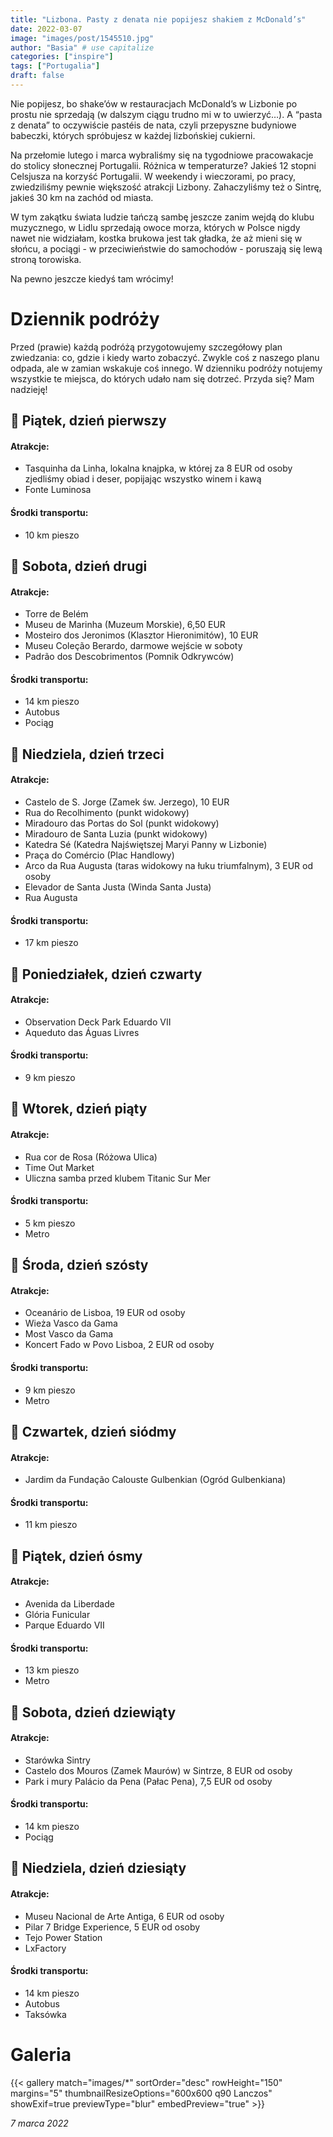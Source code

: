 ```yaml
---
title: "Lizbona. Pasty z denata nie popijesz shakiem z McDonald’s"
date: 2022-03-07
image: "images/post/1545510.jpg"
author: "Basia" # use capitalize
categories: ["inspire"]
tags: ["Portugalia"]
draft: false
---
```


Nie popijesz, bo shake’ów w restauracjach McDonald’s w Lizbonie po prostu nie sprzedają (w dalszym ciągu trudno mi w to uwierzyć…). A “pasta z denata” to oczywiście pastéis de nata, czyli przepyszne budyniowe babeczki, których spróbujesz w każdej lizbońskiej cukierni.

Na przełomie lutego i marca wybraliśmy się na tygodniowe pracowakacje do stolicy słonecznej Portugalii. Różnica w temperaturze? Jakieś 12 stopni Celsjusza na korzyść Portugalii. W weekendy i wieczorami, po pracy, zwiedziliśmy pewnie większość atrakcji Lizbony. Zahaczyliśmy też o Sintrę, jakieś 30 km na zachód od miasta.  

W tym zakątku świata ludzie tańczą sambę jeszcze zanim wejdą do klubu muzycznego, w Lidlu sprzedają owoce morza, których w Polsce nigdy nawet nie widziałam, kostka brukowa jest tak gładka, że aż mieni się w słońcu, a pociągi - w przeciwieństwie do samochodów - poruszają się lewą stroną torowiska. 

Na pewno jeszcze kiedyś tam wrócimy!

# Dziennik podróży

Przed (prawie) każdą podróżą przygotowujemy szczegółowy plan zwiedzania: co, gdzie i kiedy warto zobaczyć. Zwykle coś z naszego planu odpada, ale w zamian wskakuje coś innego. W dzienniku podróży notujemy wszystkie te miejsca, do których udało nam się dotrzeć. Przyda się? Mam nadzieję!

## 📆 Piątek, dzień pierwszy

#### Atrakcje:

* Tasquinha da Linha, lokalna knajpka, w której za 8 EUR od osoby zjedliśmy obiad i deser, popijając wszystko winem i kawą
* Fonte Luminosa

#### Środki transportu:

* 10 km pieszo

## 📆 Sobota, dzień drugi

#### Atrakcje:

* Torre de Belém
* Museu de Marinha (Muzeum Morskie), 6,50 EUR   
* Mosteiro dos Jeronimos (Klasztor Hieronimitów), 10 EUR
* Museu Coleção Berardo, darmowe wejście w soboty
* Padrão dos Descobrimentos (Pomnik Odkrywców)

#### Środki transportu:
* 14 km pieszo
* Autobus
* Pociąg

## 📆 Niedziela, dzień trzeci

#### Atrakcje:

* Castelo de S. Jorge (Zamek św. Jerzego), 10 EUR
* Rua do Recolhimento (punkt widokowy)
* Miradouro das Portas do Sol (punkt widokowy)
* Miradouro de Santa Luzia (punkt widokowy)
* Katedra Sé (Katedra Najświętszej Maryi Panny w Lizbonie)
* Praça do Comércio (Plac Handlowy)
* Arco da Rua Augusta (taras widokowy na łuku triumfalnym), 3 EUR od osoby
* Elevador de Santa Justa (Winda Santa Justa)
* Rua Augusta

#### Środki transportu:
* 17 km pieszo

## 📆 Poniedziałek, dzień czwarty

#### Atrakcje:

* Observation Deck Park Eduardo VII
* Aqueduto das Águas Livres

#### Środki transportu:
* 9 km pieszo

## 📆 Wtorek, dzień piąty

#### Atrakcje:

* Rua cor de Rosa (Różowa Ulica)
* Time Out Market 
* Uliczna samba przed klubem Titanic Sur Mer

#### Środki transportu:

* 5 km pieszo
* Metro

## 📆 Środa, dzień szósty

#### Atrakcje:

* Oceanário de Lisboa, 19 EUR od osoby
* Wieża Vasco da Gama
* Most Vasco da Gama
* Koncert Fado w Povo Lisboa, 2 EUR od osoby

#### Środki transportu:

* 9 km pieszo
* Metro

## 📆 Czwartek, dzień siódmy

#### Atrakcje:

* Jardim da Fundação Calouste Gulbenkian (Ogród Gulbenkiana)

#### Środki transportu:

* 11 km pieszo

## 📆 Piątek, dzień ósmy

#### Atrakcje:

* Avenida da Liberdade
* Glória Funicular
* Parque Eduardo VII

#### Środki transportu:

* 13 km pieszo
* Metro

## 📆 Sobota, dzień dziewiąty

#### Atrakcje:

* Starówka Sintry
* Castelo dos Mouros (Zamek Maurów) w Sintrze, 8 EUR od osoby
* Park i mury Palácio da Pena (Pałac Pena), 7,5 EUR od osoby

#### Środki transportu:

* 14 km pieszo
* Pociąg

## 📆 Niedziela, dzień dziesiąty

#### Atrakcje:

* Museu Nacional de Arte Antiga, 6 EUR od osoby
* Pilar 7 Bridge Experience, 5 EUR od osoby
* Tejo Power Station
* LxFactory

#### Środki transportu:

* 14 km pieszo
* Autobus
* Taksówka

# Galeria

{{< gallery match="images/*" sortOrder="desc" rowHeight="150" margins="5" thumbnailResizeOptions="600x600 q90 Lanczos" showExif=true previewType="blur" embedPreview="true" >}}

*7 marca 2022*